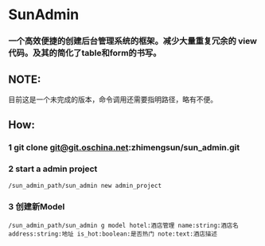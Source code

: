 SunAdmin
=====

### 一个高效便捷的创建后台管理系统的框架。减少大量重复冗余的 view 代码。及其的简化了table和form的书写。





NOTE:
----------
  目前这是一个未完成的版本，命令调用还需要指明路径，略有不便。



How:
----------

### 1  git clone git@git.oschina.net:zhimengsun/sun_admin.git

### 2 start a admin project

```
/sun_admin_path/sun_admin new admin_project

```
### 3 创建新Model

```
/sun_admin_path/sun_admin g model hotel:酒店管理 name:string:酒店名 address:string:地址 is_hot:boolean:是否热门 note:text:酒店描述

```


  
